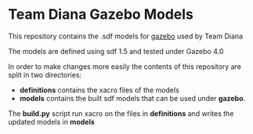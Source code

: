 # Team Diana Gazebo Models

This repository contains the .sdf models for [gazebo]() used by Team Diana

The models are defined using sdf 1.5 and tested under Gazebo 4.0

In order to make changes more easily the contents of this repository are split in two directories:

- **definitions**
  contains the xacro files of the models
- **models**
  contains the built sdf models that can be used under **gazebo**. 

The **build.py** script run xacro on the files in **definitions** and writes the updated models in **models**
